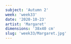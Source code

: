 ```yaml
---
subject: 'Autumn 2'
week: 'week33'
date: '2020-10-23'
artist: 'Margaret'
dimensions: '38x40 cm'
slug: 'week33/Margaret.jpg'
---
```

